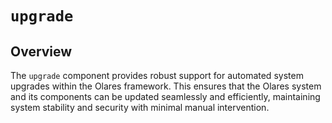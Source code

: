 # `upgrade`

## Overview

The `upgrade` component provides robust support for automated system upgrades within the Olares framework. This ensures that the Olares system and its components can be updated seamlessly and efficiently, maintaining system stability and security with minimal manual intervention.
